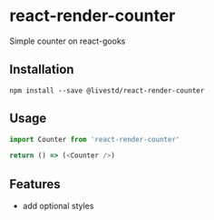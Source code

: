 # react-render-counter
Simple counter on react-gooks


## Installation
```
npm install --save @livestd/react-render-counter
```

## Usage

```js
import Counter from 'react-render-counter'

return () => (<Counter />)
```

## Features
- add optional styles
